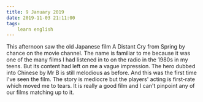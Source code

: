 ```yaml
---
title: 9 January 2019
date: 2019-11-03 21:11:00
tags:
    learn english
---
```

This afternoon saw the old Japanese film A
Distant Cry from Spring by chance on the movie channel. The name is familiar to
me because it was one of the many films I had listened in to on the radio in
the 1980s in my teens. But its content had left on me a vague impression. The hero
dubbed into Chinese by Mr B is still melodious as before. And this was the
first time I've seen the film. The story is mediocre but the players' acting is first-rate which moved me
to tears. It is really a good film and I can't pinpoint any of our films
matching up to it. 